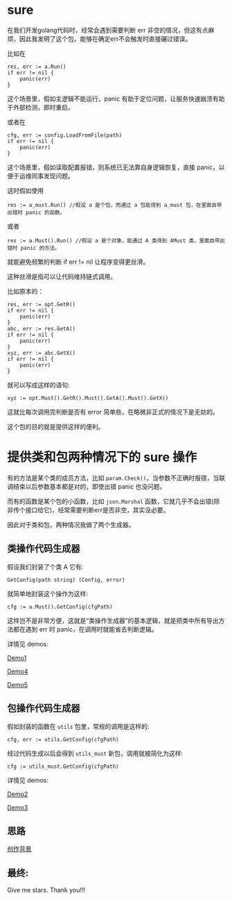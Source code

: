 # sure
在我们开发golang代码时，经常会遇到需要判断 err 非空的情况，但这有点麻烦，因此我发明了这个包，能够在确定err不会触发时直接碾过错误。

比如在
```
res, err := a.Run()
if err != nil {
    panic(err)
}
```
这个场景里，假如主逻辑不能运行，panic 有助于定位问题，让服务快速崩溃有助于外部检测，即时重启。

或者在
```
cfg, err := config.LoadFromFile(path)
if err != nil {
    panic(err)
}
```
这个场景里，假如读取配置报错，则系统已无法靠自身逻辑恢复，直接 panic，以便于运维同事发现问题。

这时假如使用
```
res := a_must.Run() //假设 a 是个包，而通过 a 包能得到 a_must 包，在里面自带出错时 panic 的函数。
```
或者
```
res := a.Must().Run() //假设 a 是个对象，能通过 A 类得到 AMust 类，里面自带出错时 panic 的方法。
``` 
就能避免频繁的判断 if err != nil 让程序变得更丝滑。

这种丝滑是指可以让代码维持链式调用。

比如原本的：
```
res, err := opt.GetR()
if err != nil {
    panic(err)
}
abc, err := res.GetA()
if err != nil {
    panic(err)
}
xyz, err := abc.GetX()
if err != nil {
    panic(err)
}
```
就可以写成这样的语句:
```
xyz := opt.Must().GetR().Must().GetA().Must().GetX()
```
这就比每次调用完判断是否有 error 简单些，在略微非正式的情况下是无妨的。

这个包的目的就是提供这样的便利。

# 提供类和包两种情况下的 sure 操作
有的方法是某个类的成员方法，比如 `param.Check()`，当参数不正确时报错，当联调结束以后参数基本都是对的，即使出错 panic 也没问题。

而有的函数是某个包的小函数，比如 `json.Marshal` 函数，它就几乎不会出错(除非传个接口给它)，经常需要判断err是否非空，其实没必要。

因此对于类和包，两种情况我做了两个生成器。

## 类操作代码生成器
假设我们封装了个类 A 它有:
```
GetConfig(path string) (Config, error)
```
就简单地封装这个操作为这样:
```
cfg := a.Must().GetConfig(cfgPath)
```
这样岂不是非常方便，这就是“类操作生成器”的基本逻辑，就是把类中所有导出方法都在遇到 err 时 panic，在调用时就能省去判断逻辑。

详情见 demos:

[Demo1](/internal/examples/example1)

[Demo4](/internal/examples/example4)

[Demo5](/internal/examples/example5)

## 包操作代码生成器
假如封装的函数在 `utils` 包里，常规的调用是这样的:
```
cfg, err := utils.GetConfig(cfgPath)
```
经过代码生成以后会得到 `utils_must` 新包，调用就被简化为这样:
```
cfg := utils_must.GetConfig(cfgPath)
```

详情见 demos:

[Demo2](/internal/examples/example2)

[Demo3](/internal/examples/example3)

## 思路
[创作背景](/internal/docs/CREATION_IDEAS.md)

## 最终:
Give me stars. Thank you!!!
